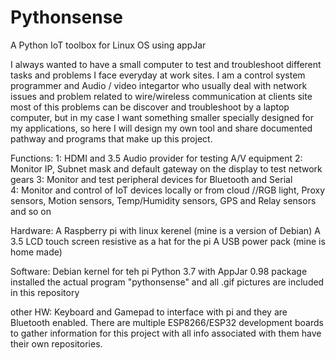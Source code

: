 # Pythonsense
A Python IoT toolbox for Linux OS using appJar 

I always wanted to have a small computer to test and troubleshoot different tasks and problems I face everyday at work sites.
I am a control system programmer and Audio / video integartor who usually deal with network issues and problem related to 
wire/wireless communication at clients site most of this problems can be discover and troubleshoot by a laptop computer, 
but in my case I want something smaller specially designed for my applications, so here I will design my own tool and share 
documented pathway and programs that make up this project.

Functions:
1: HDMI and 3.5 Audio provider for testing A/V equipment
2: Monitor IP, Subnet mask and default gateway on the display to test network gears
3: Monitor and test peripheral devices for Bluetooth and Serial  
4: Monitor and control of IoT devices locally or from cloud
//RGB light, Proxy sensors, Motion sensors, Temp/Humidity sensors, GPS and Relay sensors and so on

Hardware:
A Raspberry pi with linux kerenel (mine is a version of Debian)
A 3.5 LCD touch screen resistive as a hat for the pi 
A USB power pack (mine is home made)

Software:
Debian kernel for teh pi
Python 3.7  with AppJar 0.98 package installed
the actual program "pythonsense" and all .gif pictures are  included in this repository

other HW:
Keyboard and Gamepad to interface with pi and they are Bluetooth enabled.
There are multiple ESP8266/ESP32 development boards to gather information for this project with all info associated with them have their own repositories. 
